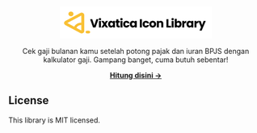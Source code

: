   <p align="center">
  <a href="https://vixaticaicons.vercel.app/#" target="_blank">
    <img src="https://raw.githubusercontent.com/njirolu/vixatica-icons/main/static/img/logo.svg" alt="Vixaticaicons" width="300">
  </a>
</p>

<p align="center">
  Cek gaji bulanan kamu setelah potong pajak dan iuran BPJS dengan kalkulator gaji. Gampang banget, cuma butuh sebentar!
<p>

<p align="center">
  <a href="https://vixaticaicons.vercel.app/"><strong>Hitung disini &rarr;</strong></a>
</p>

## License

This library is MIT licensed.
